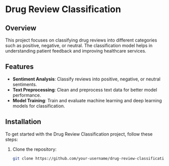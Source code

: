 # Drug Review Classification

## Overview
This project focuses on classifying drug reviews into different categories such as positive, negative, or neutral. The classification model helps in understanding patient feedback and improving healthcare services.

## Features
- **Sentiment Analysis**: Classify reviews into positive, negative, or neutral sentiments.
- **Text Preprocessing**: Clean and preprocess text data for better model performance.
- **Model Training**: Train and evaluate machine learning and deep learning models for classification.

## Installation
To get started with the Drug Review Classification project, follow these steps:

1. Clone the repository:
   ```bash
   git clone https://github.com/your-username/drug-review-classification.git


